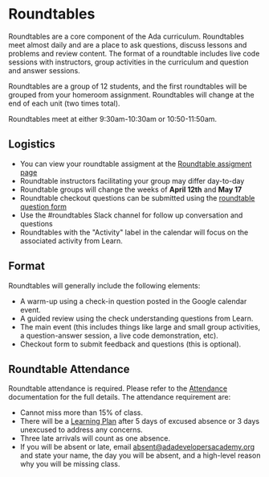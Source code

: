 # Roundtables

Roundtables are a core component of the Ada curriculum.  Roundtables meet almost daily and are a place to ask questions, discuss lessons and problems and review content.  The format of a roundtable includes live code sessions with instructors, group activities in the curriculum and question and answer sessions.

Roundtables are a group of 12 students, and the first roundtables will be grouped from your homeroom assignment.  Roundtables will change at the end of each unit (two times total).

Roundtables meet at either 9:30am-10:30am or 10:50-11:50am.

## Logistics

- You can view your roundtable assigment at the [Roundtable assigment page](https://airtable.com/shriFMlEJEU7ZMvqL)
- Roundtable instructors facilitating your group may differ day-to-day
- Roundtable groups will change the weeks of **April 12th** and **May 17**
- Roundtable checkout questions can be submitted using the [roundtable question form](todo)
- Use the #roundtables Slack channel for follow up conversation and questions
- Roundtables with the "Activity" label in the calendar will focus on the associated activity from Learn.

## Format

Roundtables will generally include the following elements:

- A warm-up using a check-in question posted in the Google calendar event.
- A guided review using the check understanding questions from Learn.
- The main event (this includes things like large and small group activities, a question-answer session, a live code demonstration, etc).
- Checkout form to submit feedback and questions (this is optional).

## Roundtable Attendance

Roundtable attendance is required.  Please refer to the [Attendance](./attendance.md) documentation for the full details.  The attendance requirement are:

- Cannot miss more than 15% of class.
- There will be a [Learning Plan](./learning-plans.md) after 5 days of excused absence or 3 days unexcused to address any concerns.
- Three late arrivals will count as one absence.
- If you will be absent or late, email [absent@adadevelopersacademy.org](mailto:absent@adadevelopersacademy.org) and state your name, the day you will be absent, and a high-level reason why you will be missing class.
